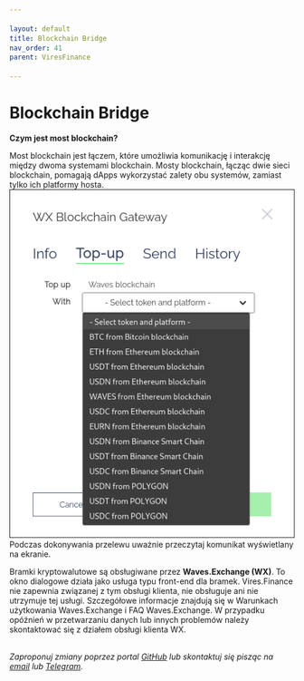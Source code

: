 ```yaml
---

layout: default
title: Blockchain Bridge
nav_order: 41
parent: ViresFinance

---
```


# Blockchain Bridge

**Czym jest most blockchain?**

Most blockchain jest łączem, które umożliwia komunikację i interakcję między dwoma systemami blockchain. Mosty blockchain, łącząc dwie sieci blockchain, pomagają dApps wykorzystać zalety obu systemów, zamiast tylko ich platformy hosta.
\
![Bramka](images/vires-bridge.png)
\
Podczas dokonywania przelewu uważnie przeczytaj komunikat wyświetlany na ekranie.

Bramki kryptowalutowe są obsługiwane przez **Waves.Exchange (WX)**. To okno dialogowe działa jako usługa typu front-end dla bramek. Vires.Finance nie zapewnia związanej z tym obsługi klienta, nie obsługuje ani nie utrzymuje tej usługi. Szczegółowe informacje znajdują się w Warunkach użytkowania Waves.Exchange i FAQ Waves.Exchange. W przypadku opóźnień w przetwarzaniu danych lub innych problemów należy skontaktować się z działem obsługi klienta WX.

\
*Zaproponuj zmiany poprzez portal [GitHub](https://github.com/wxpl/wxpl.github.io) lub skontaktuj się pisząc na [email](mailto:contact@wxpl.club) lub [Telegram](https://t.me/waves_polska).*
